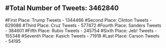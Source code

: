 #Total Number of Tweets: 3462840 
---
#First Place: Trump Tweets - 1344466
#Second Place: Clinton Tweets - 629086
#Third Place: Cruz Tweets - 577472
#Fourth Place: Sanders Tweets - 384601
#Fifth Place: Rubio Tweets - 245754
#Sixth Place: Jeb! Tweets - 155348
#Seventh Place: Kasich Tweets - 71918
#Last Place: Carson Tweets - 54195
